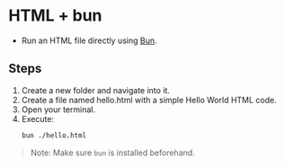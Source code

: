 # HTML + bun

- Run an HTML file directly using [Bun](https://bun.com/).

## Steps

1. Create a new folder and navigate into it.
2. Create a file named hello.html with a simple Hello World HTML code.
3. Open your terminal.
4. Execute:
    ```bash
    bun ./hello.html
    ```

> Note: Make sure `bun` is installed beforehand.